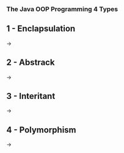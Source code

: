### The Java OOP Programming 4 Types
## 1 - Enclapsulation
->
## 2 - Abstrack
->
## 3 - Interitant
->
## 4 - Polymorphism
->
